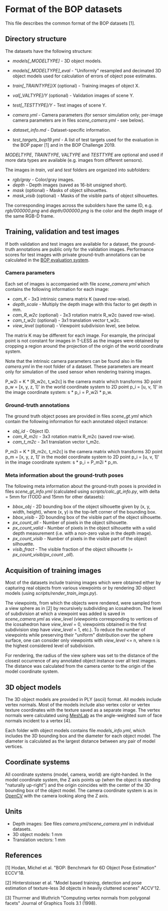 # Format of the BOP datasets

This file describes the common format of the BOP datasets [1].


## Directory structure

The datasets have the following structure:


* *models[\_MODELTYPE]* - 3D object models.
* *models[\_MODELTYPE]\_eval* - "Uniformly" resampled and decimated 3D object
  models used for calculation of errors of object pose estimates.


* *train[\_TRAINTYPE]/X* (optional) - Training images of object X.
* *val[\_VALTYPE]/Y* (optional) - Validation images of scene Y.
* *test[\_TESTTYPE]/Y* - Test images of scene Y.


* *camera.yml* - Camera parameters (for sensor simulation only; per-image camera
  parameters are in files *scene_camera.yml* - see below).
* *dataset_info.md* - Dataset-specific information.
* *test_targets_bop19.yml* - A list of test targets used for the evaluation in
  the BOP paper [1] and in the BOP Challenge 2019.


*MODELTYPE*, *TRAINTYPE*, *VALTYPE* and *TESTTYPE* are optional and used if more
data types are available (e.g. images from different sensors).

The images in *train*, *val* and *test* folders are organized into subfolders:

* *rgb/gray* - Color/gray images.
* *depth* - Depth images (saved as 16-bit unsigned short).
* *mask* (optional) - Masks of object silhouettes.
* *mask_visib* (optional) - Masks of the visible parts of object silhouettes.

The corresponding images across the subolders have the same ID, e.g.
*rgb/000000.png* and *depth/000000.png* is the color and the depth image
of the same RGB-D frame.


## Training, validation and test images

If both validation and test images are available for a dataset, the ground-truth
annotations are public only for the validation images. Performance scores for
test images with private ground-truth annotations can be calculated in the
[BOP evaluation system](http://bop.felk.cvut.cz).

### Camera parameters

Each set of images is accompanied with file *scene\_camera.yml* which contains
the following information for each image:

* *cam\_K* - 3x3 intrinsic camera matrix K (saved row-wise).
* *depth_scale* - Multiply the depth image with this factor to get depth in mm.
* *cam\_R\_w2c* (optional) - 3x3 rotation matrix R\_w2c (saved row-wise).
* *cam\_t\_w2c* (optional) - 3x1 translation vector t\_w2c.
* *view\_level* (optional) - Viewpoint subdivision level, see below.

The matrix K may be different for each image. For example, the principal point
is not constant for images in T-LESS as the images were obtained by cropping a
region around the projection of the origin of the world coordinate system.

Note that the intrinsic camera parameters can be found also in file *camera.yml*
in the root folder of a dataset. These parameters are meant only for simulation
of the used sensor when rendering training images.

P\_w2i = K * [R\_w2c, t\_w2c] is the camera matrix which transforms 3D point
p\_w = [x, y, z, 1]' in the world coordinate system to 2D point p\_i =
[u, v, 1]' in the image coordinate system: s * p\_i = P\_w2i * p\_w.

### Ground-truth annotations

The ground truth object poses are provided in files *scene_gt.yml* which contain
the following information for each annotated object instance:

* *obj\_id* - Object ID.
* *cam\_R\_m2c* - 3x3 rotation matrix R\_m2c (saved row-wise).
* *cam\_t\_m2c* - 3x1 translation vector t\_m2c.

P\_m2i = K * [R\_m2c, t\_m2c] is the camera matrix which transforms 3D point
p\_m = [x, y, z, 1]' in the model coordinate system to 2D point p\_i =
[u, v, 1]' in the image coordinate system: s * p\_i = P\_m2i * p\_m.

### Meta information about the ground-truth poses

The following meta information about the ground-truth poses is provided in files
*scene_gt_info.yml* (calculated using *scripts/calc_gt_info.py*, with delta =
5mm for ITODD and 15mm for other datasets):

* *bbox\_obj* - 2D bounding box of the object silhouette given by (x, y, width,
  height), where (x, y) is the top-left corner of the bounding box.
* *bbox\_visib* - 2D bounding box of the visible part of the object silhouette.
* *px\_count\_all* - Number of pixels in the object silhouette.
* *px\_count\_valid* - Number of pixels in the object silhouette with a valid
  depth measurement (i.e. with a non-zero value in the depth image).
* *px\_count\_visib* - Number of pixels in the visible part of the object
  silhouette.
* *visib\_fract* - The visible fraction of the object silhouette (= *px\_count\_visib*/*px\_count
_all*).


## Acquisition of training images

Most of the datasets include training images which were obtained either by
capturing real objects from various viewpoints or by rendering 3D object models
(using *scripts/render_train_imgs.py*).

The viewpoints, from which the objects were rendered, were sampled from a view
sphere as in [2] by recursively subdividing an icosahedron. The level of
subdivision at which a viewpoint was added is saved in *scene_camera.yml* as
*view_level* (viewpoints corresponding to vertices of the icosahedron have
*view_level* = 0, viewpoints obtained in the first subdivision step have
*view_level* = 1, etc.). To reduce the number of viewpoints while preserving
their "uniform" distribution over the sphere surface, one can consider only
viewpoints with *view_level* <= n, where n is the highest considered level of
subdivision.

For rendering, the radius of the view sphere was set to the distance of the
closest occurrence of any annotated object instance over all test images. The
distance was calculated from the camera center to the origin of the model
coordinate system.


## 3D object models

The 3D object models are provided in PLY (ascii) format. All models include
vertex normals. Most of the models include also vertex color or vertex texture
coordinates with the texture saved as a separate image.
The vertex normals were calculated using
[MeshLab](http://meshlab.sourceforge.net/) as the angle-weighted sum of face
normals incident to a vertex [4].

Each folder with object models contains file *models_info.yml*, which includes
the 3D bounding box and the diameter for each object model. The diameter is
calculated as the largest distance between any pair of model vertices.


## Coordinate systems

All coordinate systems (model, camera, world) are right-handed.
In the model coordinate system, the Z axis points up (when the object is
standing "naturally up-right") and the origin coincides with the center of the
3D bounding box of the object model.
The camera coordinate system is as in
[OpenCV](http://docs.opencv.org/2.4/modules/calib3d/doc/camera_calibration_and_3d_reconstruction.html)
with the camera looking along the Z axis.


## Units

* Depth images: See files *camera.yml/scene_camera.yml* in individual datasets.
* 3D object models: 1 mm
* Translation vectors: 1 mm


## References

[1] Hodan, Michel et al. "BOP: Benchmark for 6D Object Pose Estimation" ECCV'18.

[2] Hinterstoisser et al. "Model based training, detection and pose estimation
    of texture-less 3d objects in heavily cluttered scenes" ACCV'12.

[3] Thurrner and Wuthrich "Computing vertex normals from polygonal
    facets" Journal of Graphics Tools 3.1 (1998).
